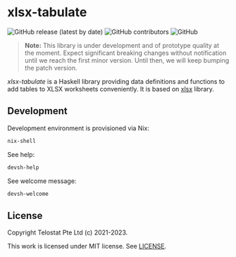 # xlsx-tabulate

![GitHub release (latest by date)](https://img.shields.io/github/v/release/telostat/xlsx-tabulate)
![GitHub contributors](https://img.shields.io/github/contributors/telostat/xlsx-tabulate)
![GitHub](https://img.shields.io/github/license/telostat/xlsx-tabulate)

> **Note:** This library is under development and of prototype quality at the
> moment. Expect significant breaking changes without notification until we
> reach the first minor version. Until then, we will keep bumping the patch
> version.

*xlsx-tabulate* is a Haskell library providing data definitions and functions to
add tables to XLSX worksheets conveniently. It is based on [xlsx] library.

## Development

Development environment is provisioned via Nix:

```sh
nix-shell
```

See help:

```sh
devsh-help
```

See welcome message:

```sh
devsh-welcome
```

## License

Copyright Telostat Pte Ltd (c) 2021-2023.

This work is licensed under MIT license. See [LICENSE].

<!-- REFERENCES -->

[xlsx]: https://hackage.haskell.org/package/xlsx
[LICENSE]: ./LICENSE
